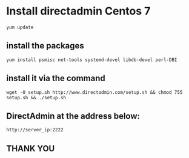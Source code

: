 # Install directadmin Centos 7

```yum update```

## install the packages

```yum install psmisc net-tools systemd-devel libdb-devel perl-DBI```

## install it via the command 

```wget -O setup.sh http://www.directadmin.com/setup.sh && chmod 755 setup.sh && ./setup.sh```

## DirectAdmin at the address below:

```http://server_ip:2222```

## THANK YOU 
